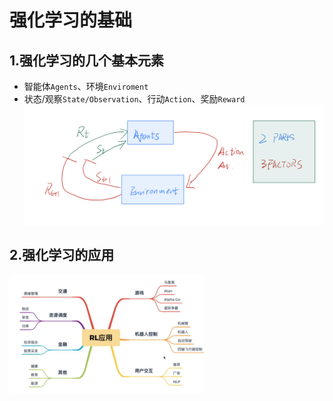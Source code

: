# 强化学习的基础
## 1.强化学习的几个基本元素
- 智能体`Agents`、环境`Enviroment`
- 状态/观察`State/Observation`、行动`Action`、奖励`Reward`
![基本元素](./images/rl.png)
## 2.强化学习的应用
![应用](./images/rlapply.png)
